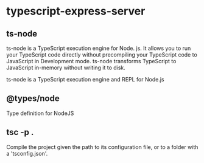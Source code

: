 # typescript-express-server

## ts-node
ts-node is a TypeScript execution engine for Node. js. It allows you to run your TypeScript code directly without precompiling your TypeScript code to JavaScript in Development mode. ts-node transforms TypeScript to JavaScript in-memory without writing it to disk.

ts-node is a TypeScript execution engine and REPL for Node.js

## @types/node
Type definition for NodeJS

## tsc -p .
Compile the project given the path to its configuration file, or to a folder with a 'tsconfig.json'.
